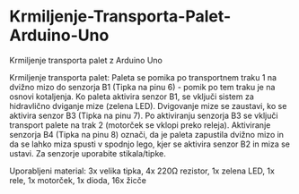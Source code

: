 # Krmiljenje-Transporta-Palet-Arduino-Uno
Krmiljenje transporta palet z Arduino Uno

Krmiljenje transporta palet: Paleta se pomika po transportnem traku 1 na dvižno mizo do senzorja B1 (Tipka na pinu 6) - pomik po tem traku je na osnovi kotaljenja. Ko paleta aktivira senzor B1, se vključi sistem za hidravlično dviganje mize (zelena LED). Dvigovanje mize se zaustavi, ko se aktivira senzor B3 (Tipka na pinu 7). Po aktiviranju senzorja B3 se vključi transport palete na trak 2 (motorček se vklopi preko releja). Aktiviranje senzorja B4 (Tipka na pinu 8) označi, da je paleta zapustila dvižno mizo in da se lahko miza spusti v spodnjo lego, kjer se aktivira senzor B2 in miza se ustavi. Za senzorje uporabite stikala/tipke.

Uporabljeni material: 
3x velika tipka, 
4x 220Ω rezistor, 
1x zelena LED, 
1x rele, 
1x motorček, 
1x dioda, 
16x žicče
